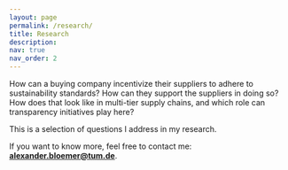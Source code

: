 ```yaml
---
layout: page
permalink: /research/
title: Research
description: 
nav: true
nav_order: 2
---
```


How can a buying company incentivize their suppliers to adhere to sustainability standards?
How can they support the suppliers in doing so?
How does that look like in multi-tier supply chains, and which role can transparency initiatives play here?

This is a selection of questions I address in my research.


If you want to know more, feel free to contact me: **[alexander.bloemer@tum.de](mailto:alexander.bloemer@tum.de)**.